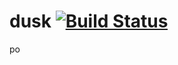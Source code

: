 # dusk [![Build Status](https://travis-ci.org/rhakt/dusk.svg?branch=master)](https://travis-ci.org/rhakt/dusk)

po


